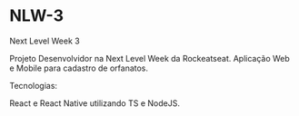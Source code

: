 # NLW-3
Next Level Week 3

Projeto Desenvolvidor na Next Level Week da Rockeatseat.
Aplicação Web e Mobile para cadastro de orfanatos.

Tecnologias:

React e React Native utilizando TS e NodeJS.